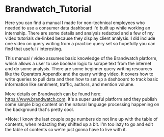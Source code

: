 # Brandwatch_Tutorial

Here you can find a manual I made for non-technical employees who needed to use a consumer data dashboard I'd built up while working an internship. There are some details and analysis redacted and a few of my video tutorials de-linked because they display client analysis. I did include one video on query writing from a practice query set so hopefully you can find that useful / interesting.

This manual / video assumes basic knowledge of the Brandwatch platform, which allows a user to use boolean logic to scrape text from the internet and do some analysis. There are some beginner query writing resources like the Operators Appendix and the query writing video. It covers how to write queries to pull data and then how to set up a dashboard to track basic information like sentiment, traffic, authors, and mention volume.

More details on Brandwatch can be found here: https://www.brandwatch.com.
It's a super useful platform and they publish some simple blog content on the natural language processing happening on the background that's pretty cool.

*Note: I know the last couple page numbers do not line up with the table of contents, when redacting they shifted up a bit. I'm too lazy to go and edit the table of contents so we're just gonna have to live with it.
